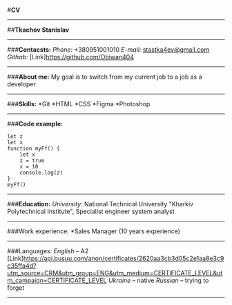 #**CV**
___________________________________________________________________ 
##**Tkachov Stanislav**
___________________________________________________________________ 
###**Contacsts:**
*Phone:* +380951001010
*E-mail:* stastka4ev@gmail.com
*Githab:* [Link]https://github.com/Obiwan404
___________________________________________________________________
###**About me:**
My goal is to switch from my current job to a job as a developer
___________________________________________________________________
###**Skills:**
*Git
*HTML
*CSS
*Figma
*Photoshop
___________________________________________________________________
###**Code example:**
```
let z
let x
function myFf() {
    let x 
    z = true
    x = 10
    console.log(z)
}
myFf()
```
___________________________________________________________________
###**Education:**
*University:* National Technical University "Kharkiv Polytechnical Institute", Specialist engineer system analyst
___________________________________________________________________
###Work experience:
*Sales Manager (10 years experience)
___________________________________________________________________
###Languages: 
*English* – A2 [Link]https://api.busuu.com/anon/certificates/2620aa3cb3d05c2e1aa8e3c9c35ffa4d?utm_source=CRM&utm_group=ENG&utm_medium=CERTIFICATE_LEVEL&utm_campaign=CERTIFICATE_LEVEL
*Ukraine* – native
*Russian* – trying to forget
___________________________________________________________________